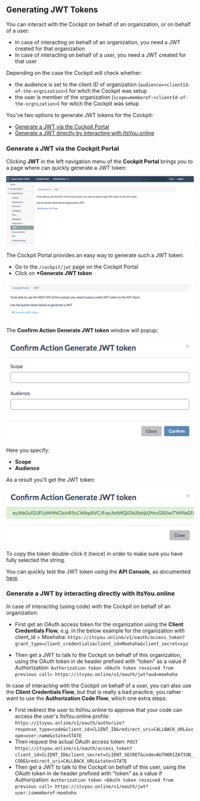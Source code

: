 ## Generating JWT Tokens

You can interact with the Cockpit on behalf of an organization, or on behalf of a user:

- In case of interacting on behalf of an organization, you need a JWT created for that organization
- In case of interacting on behalf of a user, you need a JWT created for that user

Depending on the case the Cockpit will check whether:
- the audience is set to the client ID of organization (`audience=<clientId-of-the-orgnization>`) for witch the Cockpit was setup
- the user is member of the organization (`scope=memberof:<clientId-of-the-orgnization>`) for witch the Cockpit was setup

You've two options to generate JWT tokens for the Cockpit:
- [Generate a JWT via the Cockpit Portal](#portal)
- [Generate a JWT directly by interacting with ItsYou.online](#itsyouonline)


<a id="portal"></a>
### Generate a JWT via the Cockpit Portal

Clicking **JWT** in the left navigation menu of the **Cockpit Portal** brings you to a page where can quickly generate a JWT token:

![JWT](JWT.png)

The Cockpit Portal provides an easy way to generate such a JWT token:

- Go to the `/cockpit/jwt` page on the Cockpit Portal
- Click on **\*Generate JWT token**

![Generate JWT Token](GenerateJWTtoken.png)

The **Confirm Action Generate JWT token** window will popup:

![](ConfirmActionGenerarteJWTtoken.png)

Here you specify:
- **Scope**
- **Audience**

As a result you'll get the JWT token:

![](token.png)

To copy the token double-click it (twice) in order to make sure you have fully selected the string.

You can quickly test the JWT token using the **API Console**, as documented [here](../API_Console/API_Console.md).


<a id="itsyouonline"></a>
### Generate a JWT by interacting directly with ItsYou.online

In case of interacting (using code) with the Cockpit on behalf of an organization:

- First get an OAuth access token for the organization using the **Client Credentials Flow**, e.g. in the below example for the organization with client_id = Moehaha:
`https://itsyou.online/v1/oauth/access_token?grant_type=client_credentials&client_id=Moehaha&client_secret=xyz`

- Then get a JWT to talk to the Cockpit on behalf of this organization, using the OAuth token in de header prefixed with "token" as a value if Authorization:
`Authorization token <OAuth token received from previous call> https://itsyou.online/v1/oauth/jwt?aud=moehaha`

In case of interacting with the Cockpit on behalf of a user, you can also use the **Client Credentials Flow**, but that is really a bad practice, you rather want to use the **Authorization Code Flow**, which one extra steps:

- First redirect the user to ItsYou.online to approve that your code can access the user's ItsYou.online profile:
  `https://itsyou.online/v1/oauth/authorize?response_type=code&client_id=CLIENT_ID&redirect_uri=CALLBACK_URL&scope=user:name&state=STATE`
- Then request the actual OAuth access token:
  `POST https://itsyou.online/v1/oauth/access_token?client_id=CLIENT_ID&client_secret=CLIENT_SECRET&code=AUTHORIZATION_CODE&redirect_uri=CALLBACK_URL&state=STATE`
- Then get a JWT to talk to the Cockpit on behalf of this user, using the OAuth token in de header prefixed with "token" as a value if Authorization:
  `Authorization token <OAuth token received from previous call> https://itsyou.online/v1/oauth/jwt?user:ismemberof:moehaha`
